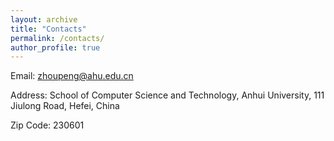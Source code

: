 ```yaml
---
layout: archive
title: "Contacts"
permalink: /contacts/
author_profile: true
---
```

Email: zhoupeng@ahu.edu.cn

Address: School of Computer Science and Technology, Anhui University, 111 Jiulong Road, Hefei, China

Zip Code: 230601




